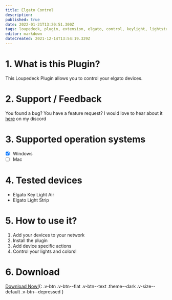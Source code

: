 ```yaml
---
title: Elgato Control
description: 
published: true
date: 2022-01-21T13:20:51.300Z
tags: loupedeck, plugin, extension, elgato, control, keylight, lightstrip
editor: markdown
dateCreated: 2021-12-14T13:54:19.329Z
---
```


# 1. What is this Plugin?
This Loupedeck Plugin allows you to control your elgato devices.

# 2. Support / Feedback
You found a bug? You have a feature request? I would love to hear about it [here](https://s.tswi.me/discord) on my discord

# 3. Supported operation systems
- [X] Windows
- [ ] Mac

# 4. Tested devices
- Elgato Key Light Air
- Elgato Light Strip

# 5. How to use it?
1. Add your devices to your network
2. Install the plugin
3. Add device specific actions
4. Control your lights and colors!

# 6. Download
[Download Now!](https://dl.xeroxdev.de/plugins/releases/ElgatoControlPlugin.lplug4){: .v-btn .v-btn--flat .v-btn--text .theme--dark .v-size--default .v-btn--depressed }